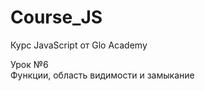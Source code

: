 # Course_JS
Курс JavaScript от Glo Academy

Урок &#8470;6<br>
Функции, область видимости и замыкание
